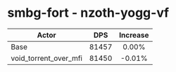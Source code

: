 # smbg-fort - nzoth-yogg-vf
| Actor | DPS | Increase |
|---|:---:|:---:|
|Base|81457|0.00%|
|void_torrent_over_mfi|81450|-0.01%|
